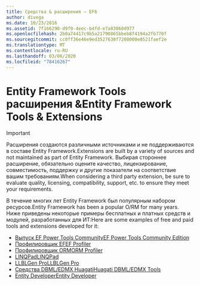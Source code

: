 ```yaml
---
title: Средства & расширения — EF6
author: divega
ms.date: 10/23/2016
ms.assetid: 7f166290-d9f0-4eec-b4fd-e7a83068d977
ms.openlocfilehash: 2b0a74417c9b5a21790865bbeb8f4194a2fb770f
ms.sourcegitcommit: cc0ff36e46e9ed3527638f7208000e8521faef2e
ms.translationtype: MT
ms.contentlocale: ru-RU
ms.lasthandoff: 03/06/2020
ms.locfileid: "78416267"
---
```

# <a name="entity-framework-tools--extensions"></a><span data-ttu-id="83a33-102">Entity Framework Tools расширения &</span><span class="sxs-lookup"><span data-stu-id="83a33-102">Entity Framework Tools & Extensions</span></span>
> [!IMPORTANT]  
> <span data-ttu-id="83a33-103">Расширения создаются различными источниками и не поддерживаются в составе Entity Framework.</span><span class="sxs-lookup"><span data-stu-id="83a33-103">Extensions are built by a variety of sources and not maintained as part of Entity Framework.</span></span> <span data-ttu-id="83a33-104">Выбирая стороннее расширение, обязательно оцените качество, лицензирование, совместимость, поддержку и другие показатели на соответствие вашим требованиям.</span><span class="sxs-lookup"><span data-stu-id="83a33-104">When considering a third party extension, be sure to evaluate quality, licensing, compatibility, support, etc. to ensure they meet your requirements.</span></span>

<span data-ttu-id="83a33-105">В течение многих лет Entity Framework был популярным набором ресурсов.</span><span class="sxs-lookup"><span data-stu-id="83a33-105">Entity Framework has been a popular O/RM for many years.</span></span> <span data-ttu-id="83a33-106">Ниже приведены некоторые примеры бесплатных и платных средств и модулей, разработанных для ИТ:</span><span class="sxs-lookup"><span data-stu-id="83a33-106">Here are some examples of free and paid tools and extensions developed for it:</span></span>    

- [<span data-ttu-id="83a33-107">Выпуск EF Power Tools Community</span><span class="sxs-lookup"><span data-stu-id="83a33-107">EF Power Tools Community Edition</span></span>](https://marketplace.visualstudio.com/items?itemName=ErikEJ.EntityFramework6PowerToolsCommunityEdition)
- [<span data-ttu-id="83a33-108">Профилировщик EF</span><span class="sxs-lookup"><span data-stu-id="83a33-108">EF Profiler</span></span>](https://efprof.com)  
- [<span data-ttu-id="83a33-109">Профилировщик ORM</span><span class="sxs-lookup"><span data-stu-id="83a33-109">ORM Profiler</span></span>](https://www.ormprofiler.com)  
- [<span data-ttu-id="83a33-110">LINQPad</span><span class="sxs-lookup"><span data-stu-id="83a33-110">LINQPad</span></span>](https://www.linqpad.net)  
- [<span data-ttu-id="83a33-111">LLBLGen Pro</span><span class="sxs-lookup"><span data-stu-id="83a33-111">LLBLGen Pro</span></span>](https://www.llblgen.com)  
- [<span data-ttu-id="83a33-112">Средства DBML/EDMX Huagati</span><span class="sxs-lookup"><span data-stu-id="83a33-112">Huagati DBML/EDMX Tools</span></span>](https://www.huagati.com/dbmltools)  
- [<span data-ttu-id="83a33-113">Entity Developer</span><span class="sxs-lookup"><span data-stu-id="83a33-113">Entity Developer</span></span>](https://www.devart.com/entitydeveloper)  
